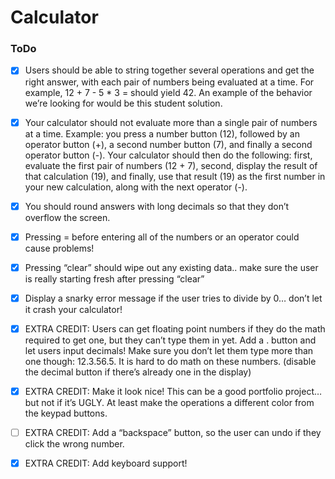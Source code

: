 # Calculator

### ToDo
- [x] Users should be able to string together several operations and get the right answer, with each pair of numbers being evaluated at a time. For example, 12 + 7 - 5 * 3 =  should yield 42. An example of the behavior we’re looking for would be this student solution.
- [x] Your calculator should not evaluate more than a single pair of numbers at a time. Example: you press a number button (12), followed by an operator button (+), a second number button (7), and finally a second operator button (-). Your calculator should then do the following: first, evaluate the first pair of numbers (12 + 7), second, display the result of that calculation (19), and finally, use that result (19) as the first number in your new calculation, along with the next operator (-).
- [x] You should round answers with long decimals so that they don’t overflow the screen.
- [x] Pressing = before entering all of the numbers or an operator could cause problems!
- [x] Pressing “clear” should wipe out any existing data.. make sure the user is really starting fresh after pressing “clear”
- [x] Display a snarky error message if the user tries to divide by 0… don’t let it crash your calculator!

- [x] EXTRA CREDIT: Users can get floating point numbers if they do the math required to get one, but they can’t type them in yet. Add a . button and let users input decimals! Make sure you don’t let them type more than one though: 12.3.56.5. It is hard to do math on these numbers. (disable the decimal button if there’s already one in the display)
- [x] EXTRA CREDIT: Make it look nice! This can be a good portfolio project… but not if it’s UGLY. At least make the operations a different color from the keypad buttons.
- [ ] EXTRA CREDIT: Add a “backspace” button, so the user can undo if they click the wrong number.
- [x] EXTRA CREDIT: Add keyboard support!
